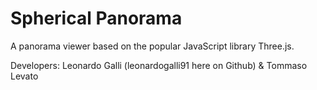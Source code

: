 Spherical Panorama
==============

A panorama viewer based on the popular JavaScript library Three.js.

Developers: Leonardo Galli (leonardogalli91 here on Github) & Tommaso Levato

